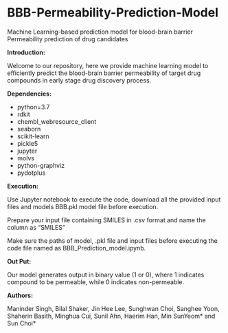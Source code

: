 # BBB-Permeability-Prediction-Model
Machine Learning-based prediction model for blood-brain barrier Permeability prediction of drug candidates

**Introduction:**

Welcome to our repository, here we provide machine learning model to efficiently predict the blood-brain barrier permeability of target drug compounds in early stage drug discovery process. 

**Dependencies:**

  - python=3.7
  - rdkit
  - chembl_webresource_client
  - seaborn
  - scikit-learn
  - pickle5
  - jupyter
  - molvs
  - python-graphviz
  - pydotplus


**Execution:**

Use Jupyter notebook to execute the code, download all the provided input files and models BBB.pkl model file before execution. 

Prepare your input file containing SMILES in .csv format and name the column as “SMILES”

Make sure the paths of model, .pkl file and input files before executing the code file named as BBB_Prediction_model.ipynb.

**Out Put:**

Our model generates output in binary value (1 or 0), where 1 indicates compound to be permeable, while 0 indicates non-permeable.


**Authors:** 

Maninder Singh, Bilal Shaker, Jin Hee Lee, Sunghwan Choi, Sanghee Yoon, Shaherin Basith, Minghua Cui, Sunil Ahn, Haerim Han, Min SunYeom* and Sun Choi*
